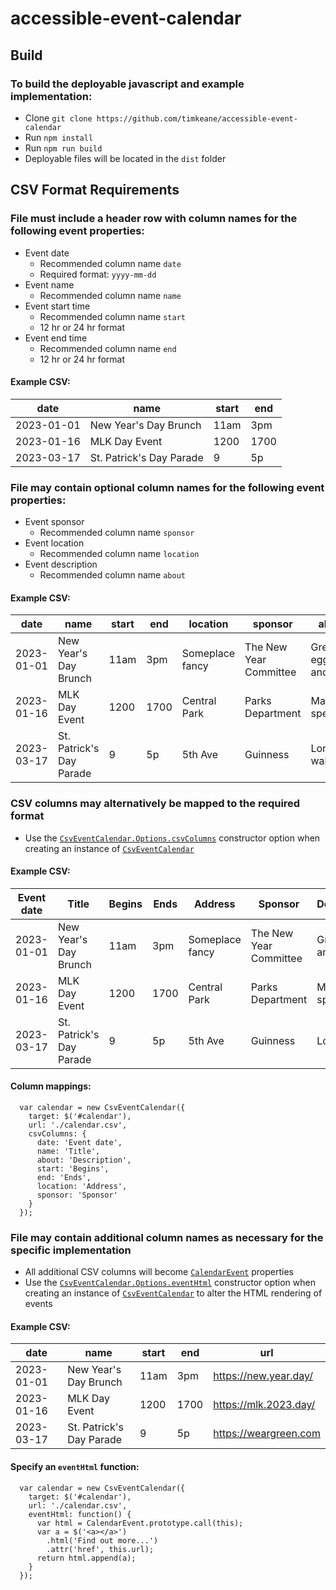 # accessible-event-calendar

## Build

### To build the deployable javascript and example implementation:

  * Clone `git clone https://github.com/timkeane/accessible-event-calendar`
  * Run `npm install`
  * Run `npm run build`
  * Deployable files will be located in the `dist` folder

## CSV Format Requirements

### File must include a header row with column names for the following event properties:
* Event date
  * Recommended column name `date`
  * Required format: `yyyy-mm-dd`
* Event name
  * Recommended column name `name`
* Event start time
  * Recommended column name `start`
  * 12 hr or 24 hr format
* Event end time
  * Recommended column name `end`
  * 12 hr or 24 hr format

#### Example CSV:

|date|name|start|end|
|---|---|---|---|
|2023-01-01|New Year's Day Brunch|11am|3pm|
|2023-01-16|MLK Day Event|1200|1700|
|2023-03-17|St. Patrick's Day Parade|9|5p|

### File may contain optional column names for the following event properties:
* Event sponsor
  * Recommended column name `sponsor`
* Event location
  * Recommended column name `location`
* Event description
  * Recommended column name `about`

#### Example CSV:

|date|name|start|end|location|sponsor|about
|---|---|---|---|---|---|---|
|2023-01-01|New Year's Day Brunch|11am|3pm|Someplace fancy|The New Year Committee|Green eggs and ham
|2023-01-16|MLK Day Event|1200|1700|Central Park|Parks Department|Many speakers
|2023-03-17|St. Patrick's Day Parade|9|5p|5th Ave|Guinness|Long walk

### CSV columns may alternatively be mapped to the required format

  * Use the [`CsvEventCalendar.Options.csvColumns`](module-CsvEventCalendar-CsvEventCalendar.html#.Options) constructor option when creating an instance of [`CsvEventCalendar`](module-CsvEventCalendar-CsvEventCalendar.html)

#### Example CSV:

|Event date|Title|Begins|Ends|Address|Sponsor|Description
|---|---|---|---|---|---|---|
|2023-01-01|New Year's Day Brunch|11am|3pm|Someplace fancy|The New Year Committee|Green eggs and ham
|2023-01-16|MLK Day Event|1200|1700|Central Park|Parks Department|Many speakers
|2023-03-17|St. Patrick's Day Parade|9|5p|5th Ave|Guinness|Long walk

#### Column mappings:

```
  var calendar = new CsvEventCalendar({
    target: $('#calendar'), 
    url: './calendar.csv',
    csvColumns: {
      date: 'Event date',
      name: 'Title',
      about: 'Description',
      start: 'Begins',
      end: 'Ends',
      location: 'Address',
      sponsor: 'Sponsor'
    }
  });
```

### File may contain additional column names as necessary for the specific implementation
  * All additional CSV columns will become [`CalendarEvent`](module-CalendarEvent-CalendarEvent.html) properties
  * Use the [`CsvEventCalendar.Options.eventHtml`](module-CsvEventCalendar-CsvEventCalendar.html#.Options) constructor option when creating an instance of [`CsvEventCalendar`](module-CsvEventCalendar-CsvEventCalendar.html) to alter the HTML rendering of events

#### Example CSV:

|date|name|start|end|url
|---|---|---|---|---|
|2023-01-01|New Year's Day Brunch|11am|3pm|https://new.year.day/
|2023-01-16|MLK Day Event|1200|1700|https://mlk.2023.day/
|2023-03-17|St. Patrick's Day Parade|9|5p|https://weargreen.com

#### Specify an `eventHtml` function:

```
  var calendar = new CsvEventCalendar({
    target: $('#calendar'), 
    url: './calendar.csv',
    eventHtml: function() {
      var html = CalendarEvent.prototype.call(this);
      var a = $('<a></a>')
        .html('Find out more...')
        .attr('href', this.url);
      return html.append(a);
    }
  });
```